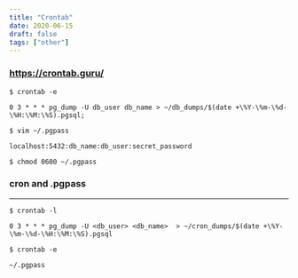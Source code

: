 ```yaml
---
title: "Crontab"
date: 2020-06-15
draft: false
tags: ["other"]
---
```


### https://crontab.guru/

`$ crontab -e`

`0 3 * * * pg_dump -U db_user db_name > ~/db_dumps/$(date +\%Y-\%m-\%d-\%H:\%M:\%S).pgsql;`

`$ vim ~/.pgpass`

`localhost:5432:db_name:db_user:secret_password`

`$ chmod 0600 ~/.pgpass`

### cron and .pgpass
---

`$ crontab -l`

`0 3 * * * pg_dump -U <db_user> <db_name>  > ~/cron_dumps/$(date +\%Y-\%m-\%d-\%H:\%M:\%S).pgsql`

`$ crontab -e`


`~/.pgpass`
